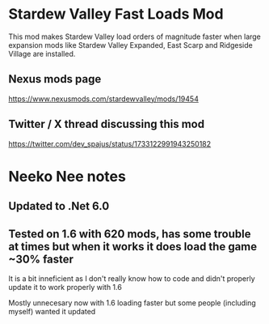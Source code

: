 # Stardew Valley Fast Loads Mod

This mod makes Stardew Valley load orders of magnitude faster when large expansion mods like Stardew Valley Expanded, East Scarp and Ridgeside Village are installed.

## Nexus mods page

https://www.nexusmods.com/stardewvalley/mods/19454

## Twitter / X thread discussing this mod

https://twitter.com/dev_spajus/status/1733122991943250182

# Neeko Nee notes

## Updated to .Net 6.0

## Tested on 1.6 with 620 mods, has some trouble at times but when it works it does load the game ~30% faster

It is a bit inneficient as I don't really know how to code and didn't properly update it to work properly with 1.6

Mostly unnecesary now with 1.6 loading faster but some people (including myself) wanted it updated
